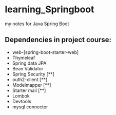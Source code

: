 # learning_Springboot
my notes for Java Spring Boot

## Dependencies in project course:
- web-[spring-boot-starter-web]
- Thymeleaf
- Spring data JPA
- Bean Validator
- Spring Security [**]
- outh2-client [**]
- Modelmapper [**]
- Starter mail [**]
- Lombok
- Devtools
- mysql connector
